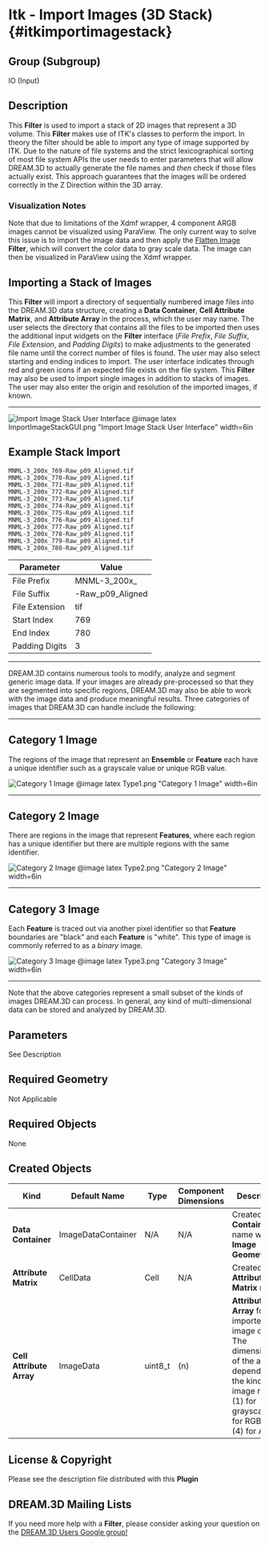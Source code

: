 Itk - Import Images (3D Stack) {#itkimportimagestack}
=============

## Group (Subgroup) ##
IO (Input)

## Description ##
This **Filter** is used to import a stack of 2D images that represent a 3D volume.  This **Filter** makes use of ITK's classes to perform the import. In theory the filter should be able to import any type of image supported by ITK. Due to the nature of file systems and the strict lexicographical sorting of most file system APIs the user needs to enter parameters that will allow DREAM.3D to actually generate the file names and *then* check if those files actually exist. This approach guarantees that the images will be ordered correctly in the Z Direction within the 3D array.

### Visualization Notes ###

Note that due to limitations of the Xdmf wrapper, 4 component ARGB images cannot be visualized using ParaView. The only current way to solve this issue is to import the image data and then apply the [Flatten Image](flattenimage.html) **Filter**, which will convert the color data to gray scale data. The image can then be visualized in ParaView using the Xdmf wrapper.

## Importing a Stack of Images ##
This **Filter** will import a directory of sequentially numbered image files into the DREAM.3D data structure, creating a **Data Container**, **Cell Attribute Matrix**, and **Attribute Array** in the process, which the user may name. The user selects the directory that contains all the files to be imported then uses the additional input widgets on the **Filter** interface (_File Prefix_, _File Suffix_, _File Extension_, and _Padding Digits_) to make adjustments to the generated file name until the correct number of files is found. The user may also select starting and ending indices to import. The user interface indicates through red and green icons if an expected file exists on the file system. This **Filter** may also be used to import single images in addition to stacks of images.  The user may also enter the origin and resolution of the imported images, if known.

-----

![Import Image Stack User Interface](ItkImportImageStackGUI.png)
@image latex ImportImageStackGUI.png "Import Image Stack User Interface" width=6in


## Example Stack Import ##


	MNML-3_200x_769-Raw_p09_Aligned.tif
	MNML-3_200x_770-Raw_p09_Aligned.tif
	MNML-3_200x_771-Raw_p09_Aligned.tif
	MNML-3_200x_772-Raw_p09_Aligned.tif
	MNML-3_200x_773-Raw_p09_Aligned.tif
	MNML-3_200x_774-Raw_p09_Aligned.tif
	MNML-3_200x_775-Raw_p09_Aligned.tif
	MNML-3_200x_776-Raw_p09_Aligned.tif
	MNML-3_200x_777-Raw_p09_Aligned.tif
	MNML-3_200x_778-Raw_p09_Aligned.tif
	MNML-3_200x_779-Raw_p09_Aligned.tif
	MNML-3_200x_780-Raw_p09_Aligned.tif

| Parameter | Value |
|---------------|---------|
| File Prefix | MNML-3_200x_ |
| File Suffix | -Raw_p09_Aligned |
| File Extension | tif |
| Start Index | 769 |
| End Index | 780 |
| Padding Digits | 3 |



-----


DREAM.3D contains numerous tools to modify, analyze and segment generic image data.  If your images are already pre-processed so that they are segmented into specific regions, DREAM.3D may also be able to work with the image data and produce meaningful results. Three categories of images that DREAM.3D can handle include the following:

-----

## Category 1 Image ##

The regions of the image that represent an **Ensemble** or **Feature** each have a unique identifier such as a grayscale value or unique RGB value.

![Category 1 Image](Type1.png)
@image latex Type1.png "Category 1 Image" width=6in

-----

## Category 2 Image ##

There are regions in the image that represent **Features**, where each region has a unique identifier but there are multiple regions with the same identifier.

![Category 2 Image](Type2.png)
@image latex Type2.png "Category 2 Image" width=6in

-----

## Category 3 Image ##

Each **Feature** is traced out via another pixel identifier so that **Feature** boundaries are "black" and each **Feature** is "white". This type of image is commonly referred to as a *binary* image.

![Category 3 Image](Type3.png)
@image latex Type3.png "Category 3 Image" width=6in

-----

Note that the above categories represent a small subset of the kinds of images DREAM.3D can process.  In general, any kind of multi-dimensional data can be stored and analyzed by DREAM.3D.

## Parameters ##
See Description

## Required Geometry ##
Not Applicable

## Required Objects ##
None

## Created Objects ##
| Kind | Default Name | Type | Component Dimensions | Description |
|------|--------------|------|----------------------|-------------|
| **Data Container** | ImageDataContainer | N/A | N/A | Created **Data Container** name with an **Image Geometry** |
| **Attribute Matrix** | CellData | Cell | N/A | Created **Cell Attribute Matrix** name  |
| **Cell Attribute Array**  | ImageData | uint8_t| (n) | **Attribute Array** for the imported image data. The dimensionality of the array depends on the kind of image read: (1) for grayscale, (3) for RGB, and (4) for ARGB |


## License & Copyright ##

Please see the description file distributed with this **Plugin**

## DREAM.3D Mailing Lists ##

If you need more help with a **Filter**, please consider asking your question on the [DREAM.3D Users Google group!](https://groups.google.com/forum/?hl=en#!forum/dream3d-users)


